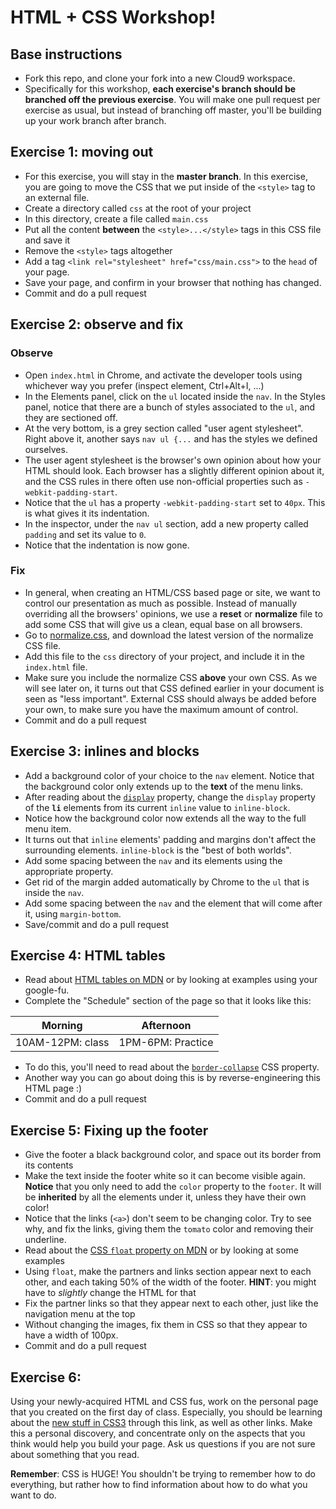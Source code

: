 # HTML + CSS Workshop!

## Base instructions
* Fork this repo, and clone your fork into a new Cloud9 workspace.
* Specifically for this workshop, **each exercise's branch should be branched off the previous exercise**. You will make
one pull request per exercise as usual, but instead of branching off master, you'll be building up your work branch
after branch.

## Exercise 1: moving out
* For this exercise, you will stay in the **master branch**. In this exercise, you are going to move the CSS that
we put inside of the `<style>` tag to an external file.
* Create a directory called `css` at the root of your project
* In this directory, create a file called `main.css`
* Put all the content **between** the `<style>...</style>` tags in this CSS file and save it
* Remove the `<style>` tags altogether
* Add a tag `<link rel="stylesheet" href="css/main.css">` to the `head` of your page.
* Save your page, and confirm in your browser that nothing has changed.
* Commit and do a pull request

## Exercise 2: observe and fix
### Observe
* Open `index.html` in Chrome, and activate the developer tools using whichever way you prefer (inspect element, Ctrl+Alt+I, ...)
* In the Elements panel, click on the `ul` located inside the `nav`. In the Styles panel, notice that there are a bunch
of styles associated to the `ul`, and they are sectioned off.
* At the very bottom, is a grey section called "user agent stylesheet". Right above it, another says `nav ul {...`
and has the styles we defined ourselves.
* The user agent stylesheet is the browser's own opinion about how your HTML should look. Each browser has a slightly
different opinion about it, and the CSS rules in there often use non-official properties such as `-webkit-padding-start`.
* Notice that the `ul` has a property `-webkit-padding-start` set to `40px`. This is what gives it its indentation.
* In the inspector, under the `nav ul` section, add a new property called `padding` and set its value to `0`.
* Notice that the indentation is now gone.

### Fix
* In general, when creating an HTML/CSS based page or site, we want to control our presentation as much as possible.
Instead of manually overriding all the browsers' opinions, we use a **reset** or **normalize** file to add some CSS
that will give us a clean, equal base on all browsers.
* Go to [normalize.css](https://necolas.github.io/normalize.css/), and download the latest version of the normalize CSS file.
* Add this file to the `css` directory of your project, and include it in the `index.html` file.
* Make sure you include the normalize CSS **above** your own CSS. As we will see later on, it turns out that CSS defined
earlier in your document is seen as "less important". External CSS should always be added before your own, to make sure
you have the maximum amount of control.
* Commit and do a pull request

## Exercise 3: inlines and blocks
* Add a background color of your choice to the `nav` element. Notice that the background color only extends up to the **text** of the menu links.
* After reading about the [`display`](https://developer.mozilla.org/en-US/docs/Web/CSS/display) property, change the `display` property
of the **`li`** elements from its current `inline` value to `inline-block`.
* Notice how the background color now extends all the way to the full menu item.
* It turns out that `inline` elements' padding and margins don't affect the surrounding elements. `inline-block`
is the "best of both worlds".
* Add some spacing between the `nav` and its elements using the appropriate property.
* Get rid of the margin added automatically by Chrome to the `ul` that is inside the `nav`.
* Add some spacing between the `nav` and the element that will come after it, using `margin-bottom`.
* Save/commit and do a pull request

## Exercise 4: HTML tables
* Read about [HTML tables on MDN](https://developer.mozilla.org/en-US/docs/Web/HTML/Element/table) or by looking at examples using your google-fu.
* Complete the "Schedule" section of the page so that it looks like this:

Morning | Afternoon
--------|----------
10AM-12PM: class | 1PM-6PM: Practice

* To do this, you'll need to read about the [`border-collapse`](https://developer.mozilla.org/en-US/docs/Web/CSS/border-collapse) CSS property.
* Another way you can go about doing this is by reverse-engineering this HTML page :)
* Commit and do a pull request

## Exercise 5: Fixing up the footer
* Give the footer a black background color, and space out its border from its contents
* Make the text inside the footer white so it can become visible again. **Notice** that you only need to add the `color`
property to the `footer`. It will be **inherited** by all the elements under it, unless they have their own color!
* Notice that the links (`<a>`) don't seem to be changing color. Try to see why, and fix the links, giving them the `tomato`
color and removing their underline.
* Read about the [CSS `float` property on MDN](https://developer.mozilla.org/en-US/docs/Web/CSS/float) or by looking at some examples
* Using `float`, make the partners and links section appear next to each other, and each taking 50% of the width of the footer. **HINT**: you might have to *slightly* change the HTML for that
* Fix the partner links so that they appear next to each other, just like the navigation menu at the top
* Without changing the images, fix them in CSS so that they appear to have a width of 100px.
* Commit and do a pull request

## Exercise 6:
Using your newly-acquired HTML and CSS fus, work on the personal page that you created on the first day of class.
Especially, you should be learning about the [new stuff in CSS3](http://www.1stwebdesigner.com/css3-introduction/)
through this link, as well as other links. Make this a personal discovery, and concentrate only on the aspects that
you think would help you build your page. Ask us questions if you are not sure about something that you read.

**Remember**: CSS is HUGE! You shouldn't be trying to remember how to do everything, but rather how to find information
about how to do what you want to do.
